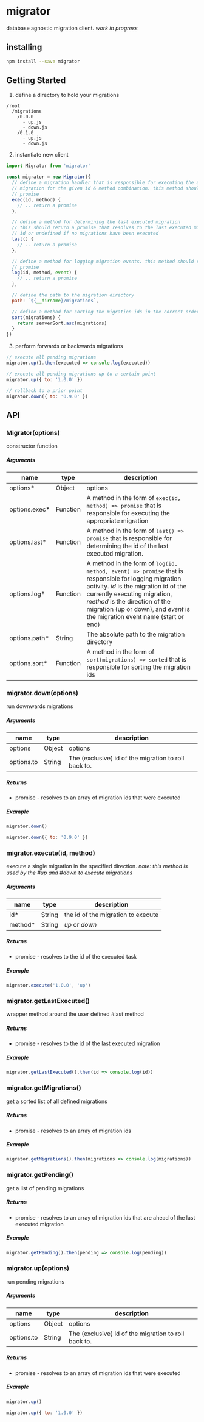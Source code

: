 # migrator
database agnostic migration client. *work in progress*



## installing
```bash
npm install --save migrator
```


## Getting Started
1. define a directory to hold your migrations
```
/root
  /migrations
    /0.0.0
      - up.js
      - down.js
    /0.1.0
      - up.js
      - down.js
```
2. instantiate new client
```javascript
import Migrator from 'migrator'

const migrator = new Migrator({
  // define a migration handler that is responsible for executing the appropriate
  // migration for the given id & method combination. this method should return a
  // promise
  exec(id, method) {
    // .. return a promise
  },

  // define a method for determining the last executed migration
  // this should return a promise that resolves to the last executed migration
  // id or undefined if no migrations have been executed
  last() {
    // .. return a promise
  },

  // define a method for logging migration events. this method should return a
  // promise
  log(id, method, event) {
    // .. return a promise
  },

  // define the path to the migration directory
  path: `${__dirname}/migrations`,

  // define a method for sorting the migration ids in the correct order
  sort(migrations) {
    return semverSort.asc(migrations)
  }
})
```
3. perform forwards or backwards migrations
```javascript
// execute all pending migrations
migrator.up().then(executed => console.log(executed))

// execute all pending migrations up to a certain point
migrator.up({ to: '1.0.0' })

// rollback to a prior point
migrator.down({ to: '0.9.0' })
```



## API
### Migrator(options)
constructor function

##### Arguments
| name | type | description |
| --- | --- | --- |
| options* | Object | options |
| options.exec* | Function | A method in the form of `exec(id, method) => promise` that is responsible for executing the appropriate migration |
| options.last* | Function | A method in the form of `last() => promise` that is responsible for determining the id of the last executed migration. |
| options.log* | Function | A method in the form of `log(id, method, event) => promise` that is responsible for logging migration activity. *id* is the migration id of the currently executing migration, *method* is the direction of the migration (up or down), and *event* is the migration event name (start or end) |
| options.path* | String | The absolute path to the migration directory |
| options.sort* | Function | A method in the form of `sort(migrations) => sorted` that is responsible for sorting the migration ids |


### migrator.down(options)
run downwards migrations

##### Arguments
| name | type | description |
| --- | --- | --- |
| options | Object | options |
| options.to | String | The (exclusive) id of the migration to roll back to. |

##### Returns
- promise - resolves to an array of migration ids that were executed

##### Example
```javascript
migrator.down()

migrator.down({ to: '0.9.0' })
```


### migrator.execute(id, method)
execute a single migration in the specified direction. *note: this method is used by the #up and #down to execute migrations*

##### Arguments
| name | type | description |
| --- | --- | --- |
| id* | String | the id of the migration to execute |
| method* | String | *up* or *down* |

##### Returns
- promise - resolves to the id of the executed task

##### Example
```javascript
migrator.execute('1.0.0', 'up')
```


### migrator.getLastExecuted()
wrapper method around the user defined #last method

##### Returns
- promise - resolves to the id of the last executed migration

##### Example
```javascript
migrator.getLastExecuted().then(id => console.log(id))
```


### migrator.getMigrations()
get a sorted list of all defined migrations

##### Returns
- promise - resolves to an array of migration ids

##### Example
```javascript
migrator.getMigrations().then(migrations => console.log(migrations))
```


### migrator.getPending()
get a list of pending migrations

##### Returns
- promise - resolves to an array of migration ids that are ahead of the last executed migration

##### Example
```javascript
migrator.getPending().then(pending => console.log(pending))
```


### migrator.up(options)
run pending migrations

##### Arguments
| name | type | description |
| --- | --- | --- |
| options | Object | options |
| options.to | String | The (exclusive) id of the migration to roll back to. |

##### Returns
- promise - resolves to an array of migration ids that were executed

##### Example
```javascript
migrator.up()

migrator.up({ to: '1.0.0' })
```
